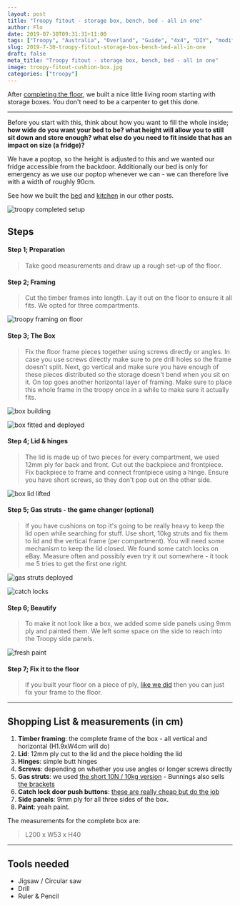 ```yaml
---
layout: post
title: "Troopy fitout - storage box, bench, bed - all in one"
author: Flo
date: 2019-07-30T09:31:31+11:00
tags: ["Troopy", "Australia", "Overland", "Guide", "4x4", "DIY", "modification"]
slug: 2019-7-30-troopy-fitout-storage-box-bench-bed-all-in-one
draft: false
meta_title: "Troopy fitout - storage box, bench, bed - all in one"
image: troopy-fitout-cushion-box.jpg
categories: ["troopy"]
---
```


After [completing the floor](https://roadvagabonds.com/2019-7-20-diy-how-to-build-a-foldable-backdoor-table), we built a nice little living room starting with storage boxes.<!-- end --> You don't need to be a carpenter to get this done.

---

Before you start with this, think about how you want to fill the whole inside; **how wide do you want your bed to be? what height will allow you to still sit down and store enough? what else do you need to fit inside that has an impact on size (a fridge)?**

We have a poptop, so the height is adjusted to this and we wanted our fridge accessible from the backdoor. Additionally our bed is only for emergency as we use our poptop whenever we can - we can therefore live with a width of roughly 90cm.

See how we built the [bed](2019-8-01-troopy-fitout-a-convertible-bed-and-desk) and [kitchen](2019-7-31-troopy-fitout-kitchen-slideout-fridge-and-drawers) in our other posts.

![troopy completed setup](./troopy-fitout-completed.jpg)

## Steps

#### Step 1; Preparation

> Take good measurements and draw up a rough set-up of the floor.

#### Step 2; Framing

> Cut the timber frames into length.
> Lay it out on the floor to ensure it all fits. We opted for three compartments.

![troopy framing on floor](./troopy-fitout-frame-floor.jpg)

#### Step 3; The Box

> Fix the floor frame pieces together using screws directly or angles. In case you use screws directly make sure to pre drill holes so the frame doesn't split.
> Next, go vertical and make sure you have enough of these pieces distributed so the storage doesn't bend when you sit on it.
> On top goes another horizontal layer of framing.
> Make sure to place this whole frame in the troopy once in a while to make sure it actually fits.

![box building](./troopy-fitout-box-frame-finished.jpg)

![box fitted and deployed](./troopy-fitout-deployment.jpg)

#### Step 4; Lid & hinges

> The lid is made up of two pieces for every compartment, we used 12mm ply for back and front.
> Cut out the backpiece and frontpiece.
> Fix backpiece to frame and connect frontpiece using a hinge. Ensure you have short screws, so they don't pop out on the other side.

![box lid lifted](./troopy-fitout-storage-box-lid.jpg)


#### Step 5; Gas struts - the game changer (optional)

> If you have cushions on top it's going to be really heavy to keep the lid open while searching for stuff. Use short, 10kg struts and fix them to lid and the vertical frame (per compartment).
> You will need some mechanism to keep the lid closed. We found some catch locks on eBay. Measure often and possibly even try it out somewhere - it took me 5 tries to get the first one right.

![gas struts deployed](./troopy-fitout-storage-box-gas-struts.jpg)

![catch locks](./troopy-fitout-catch-lock-box.jpg)

#### Step 6; Beautify

> To make it not look like a box, we added some side panels using 9mm ply and painted them. We left some space on the side to reach into the Troopy side panels.

![fresh paint](./troopy-fitout-storage-box-lid-strut.jpg)

#### Step 7; Fix it to the floor

> if you built your floor on a piece of ply, [like we did](https://roadvagabonds.com/2019-7-17-how-to-put-a-floor-into-a-troopy) then you can just fix your frame to the floor.  

---

## Shopping List & measurements (in cm)

1. **Timber framing**: the complete frame of the box - all vertical and horizontal (H1.9xW4cm will do)
2. **Lid**: 12mm ply cut to the  lid and the piece holding the lid
3. **Hinges**: simple butt hinges
4. **Screws**: depending on whether you use angles or longer screws directly
5. **Gas struts**: we used [the short 10N / 10kg version](https://www.bunnings.com.au/goliath-195mm-100n-black-gas-strut_p4230023) - Bunnings also sells [the brackets](https://www.bunnings.com.au/goliath-20-x-25mm-stainless-steel-gas-strut-bracket-with-ball-stud_p4230027)
6. **Catch lock door push buttons**: [these are really cheap but do the job](https://www.ebay.com.au/itm/5pcs-Push-Button-Drawer-Cupboard-Door-Catch-Lock-Caravan-Motorhome-Cabinet-Knob/292705095588?ssPageName=STRK%3AMEBIDX%3AIT&_trksid=p2057872.m2749.l2649)
7. **Side panels**: 9mm ply for all three sides of the box.
8. **Paint**: yeah paint.

The measurements for the complete box are:
> L200 x W53 x H40

---

## Tools needed

* Jigsaw / Circular saw
* Drill
* Ruler & Pencil
